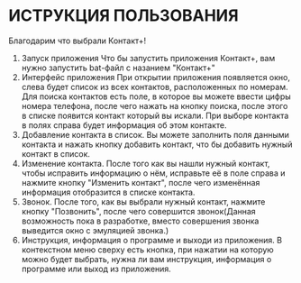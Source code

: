 # ИСТРУКЦИЯ ПОЛЬЗОВАНИЯ
Благодарим что выбрали Контакт+!
1. Запуск приложения
Что бы запустить приложения Контакт+, вам нужно запустить bat-файл с назанием "Контакт+"
2. Интерфейс приложения
При открытии приложения появляется окно, слева будет список из всех контактов, расположенных по номерам. Для поиска контактов есть поле, в которое вы можете ввести цифры номера телефона, после чего нажать на кнопку поиска, после этого в списке появится контакт который вы искали. При выборе контакта в полях справа будет информация об этом контакте.
3. Добавление контакта в список.
Вы можете заполнить поля данными контакта и нажать кнопку добавить контакт, что бы добавить нужный контакт в список.
4. Изменение контакта.
После того как вы нашли нужный контакт, чтобы исправить информацию о нём, исправьте её в поле справа и нажмите кнопку "Изменить контакт", после чего изменённая информация отобразится в списке контакта.
5. Звонок.
После того, как вы выбрали нужный контакт, нажмите кнопку "Позвонить", после чего совершится звонок(Данная возможность пока в разработке, вместо совершения звонка выведится окно с эмуляцией звонка.)
6. Инструкция, информация о программе и выходи из приложения.
В контекстном меню сверху есть кнопка, при нажатии на которую можно будет выбрать, нужна ли вам инструкция, информация о программе или выход из приложения.
